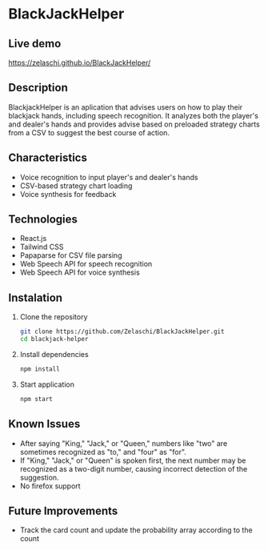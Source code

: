 # BlackJackHelper

## Live demo
https://zelaschi.github.io/BlackJackHelper/ 

## Description
BlackjackHelper is an aplication that advises users on how to play their blackjack hands, including speech recognition. It analyzes both the player's and dealer's hands and provides advise based on preloaded strategy charts from a CSV to suggest the best course of action. 

## Characteristics
<ul>
    <li>Voice recognition to input player's and dealer's hands</li>
    <li>CSV-based strategy chart loading</li>
    <li>Voice synthesis for feedback</li>
</ul>

## Technologies

<ul>
    <li>React.js</li>
    <li>Tailwind CSS</li>
    <li>Papaparse for CSV file parsing</li>
    <li>Web Speech API for speech recognition</li>
    <li>Web Speech API for voice synthesis</li>
</ul>

## Instalation
1. Clone the repository
    ```sh
    git clone https://github.com/Zelaschi/BlackJackHelper.git
    cd blackjack-helper
    ```
2. Install dependencies
    ```sh
    npm install
    ```
3. Start application</li>
    ```sh
    npm start
    ```

## Known Issues
<ul>
    <li>After saying "King," "Jack," or "Queen," numbers like "two" are sometimes recognized as "to," and "four" as "for".</li>
    <li>If "King," "Jack," or "Queen" is spoken first, the next number may be recognized as a two-digit number, causing incorrect detection of the suggestion.</li>
    <li>No firefox support</li>
</ul>

## Future Improvements
<ul>
    <li>Track the card count and update the probability array according to the count</li>
</ul>
